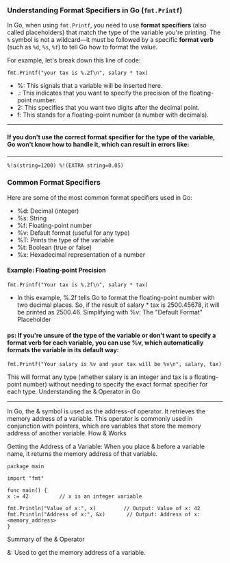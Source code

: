 ### Understanding Format Specifiers in Go (`fmt.Printf`)

In Go, when using `fmt.Printf`, you need to use **format specifiers** (also called placeholders) that match the type of the variable you're printing. The `%` symbol is not a wildcard—it must be followed by a specific **format verb** (such as `%d`, `%s`, `%f`) to tell Go how to format the value.

For example, let's break down this line of code:

```
fmt.Printf("your tax is %.2f\n", salary * tax)
```
- %: This signals that a variable will be inserted here.
- .: This indicates that you want to specify the precision of the floating-point number.
- 2: This specifies that you want two digits after the decimal point.
- f: This stands for a floating-point number (a number with decimals).


---

#### If you don't use the correct format specifier for the type of the variable, Go won't know how to handle it, which can result in errors like:

---

```
%!a(string=1200) %!(EXTRA string=0.05)
```

### Common Format Specifiers

Here are some of the most common format specifiers used in Go:

- %d: Decimal (integer)
- %s: String
- %f: Floating-point number
- %v: Default format (useful for any type)
- %T: Prints the type of the variable
- %t: Boolean (true or false)
- %x: Hexadecimal representation of a number

#### Example: Floating-point Precision

```
fmt.Printf("Your tax is %.2f\n", salary * tax)
```

- In this example, %.2f tells Go to format the floating-point number with two decimal places. So, if the result of salary * tax is 2500.45678, it will be printed as 2500.46.
Simplifying with %v: The "Default Format" Placeholder


#### ps: If you're unsure of the type of the variable or don't want to specify a format verb for each variable, you can use %v, which automatically formats the variable in its default way:

```
fmt.Printf("Your salary is %v and your tax will be %v\n", salary, tax)
```

This will format any type (whether salary is an integer and tax is a floating-point number) without needing to specify the exact format specifier for each type.
Understanding the & Operator in Go

---

In Go, the & symbol is used as the address-of operator. It retrieves the memory address of a variable. This operator is commonly used in conjunction with pointers, which are variables that store the memory address of another variable.
How & Works

Getting the Address of a Variable: When you place & before a variable name, it returns the memory address of that variable.

```
package main

import "fmt"

func main() {
x := 42          // x is an integer variable

fmt.Println("Value of x:", x)         // Output: Value of x: 42
fmt.Println("Address of x:", &x)       // Output: Address of x: <memory_address>
}

```


Summary of the & Operator

&: Used to get the memory address of a variable.
